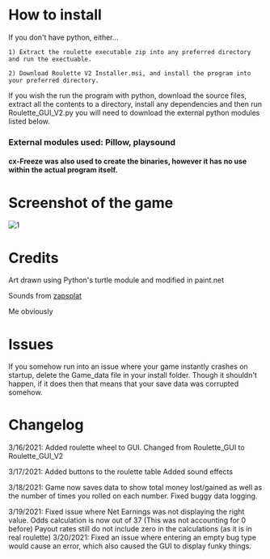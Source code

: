 # How to install

If you don't have python, either...

	1) Extract the roulette executable zip into any preferred directory and run the exectuable.

	2) Download Roulette V2 Installer.msi, and install the program into your preferred directory.

If you wish the run the program with python, download the source files, extract all the contents to a directory, install any dependencies and then run Roulette_GUI_V2.py you will need to download the external python modules listed below.

### External modules used: Pillow, playsound
#### cx-Freeze was also used to create the binaries, however it has no use within the actual program itself.

# Screenshot of the game 

![1](https://i.imgur.com/GQeLNQt.png)

# Credits

Art drawn using Python's turtle module and modified in paint.net

Sounds from [zapsplat](https://www.zapsplat.com/)

Me obviously

# Issues 

If you somehow run into an issue where your game instantly crashes on startup, delete the Game_data file in your install folder.
Though it shouldn't happen, if it does then that means that your save data was corrupted somehow.


# Changelog

3/16/2021: Added roulette wheel to GUI.
		   Changed from Roulette_GUI to Roulette_GUI_V2

3/17/2021: Added buttons to the roulette table
		   Added sound effects

3/18/2021: Game now saves data to show total money lost/gained as well as the number of times you rolled on each number.
		   Fixed buggy data logging.
		   
3/19/2021: Fixed issue where Net Earnings was not displaying the right value.
		   Odds calculation is now out of 37 (This was not accounting for 0 before)
		   Payout rates still do not include zero in the calculations (as it is in real roulette)
3/20/2021: Fixed an issue where entering an empty bug type would cause an error, which also caused the GUI to display funky things.
